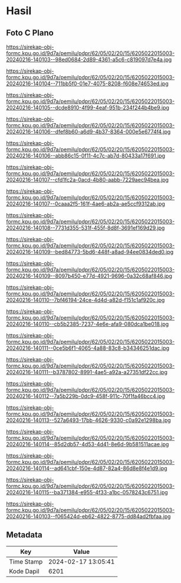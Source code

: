 # Hasil

## Foto C Plano

https://sirekap-obj-formc.kpu.go.id/9d7a/pemilu/pdpr/62/05/02/20/15/6205022015003-20240216-140103--98ed0684-2d89-4361-a5c6-c819097d7e4a.jpg

https://sirekap-obj-formc.kpu.go.id/9d7a/pemilu/pdpr/62/05/02/20/15/6205022015003-20240216-140104--711bb5f0-01e7-4075-8208-f608e74653ed.jpg

https://sirekap-obj-formc.kpu.go.id/9d7a/pemilu/pdpr/62/05/02/20/15/6205022015003-20240216-140105--dcde8910-4f99-4eaf-951b-234f244b4be9.jpg

https://sirekap-obj-formc.kpu.go.id/9d7a/pemilu/pdpr/62/05/02/20/15/6205022015003-20240216-140106--dfef8b60-a6d9-4b37-8364-000e5e6774f4.jpg

https://sirekap-obj-formc.kpu.go.id/9d7a/pemilu/pdpr/62/05/02/20/15/6205022015003-20240216-140106--abb86c15-0f11-4c7c-ab7d-80433a17f691.jpg

https://sirekap-obj-formc.kpu.go.id/9d7a/pemilu/pdpr/62/05/02/20/15/6205022015003-20240216-140107--cfd1fc2a-0acd-4b80-aabb-7229aec94bea.jpg

https://sirekap-obj-formc.kpu.go.id/9d7a/pemilu/pdpr/62/05/02/20/15/6205022015003-20240216-140107--0caaa2f5-161f-4ae6-ab2a-ae5ccf9312ab.jpg

https://sirekap-obj-formc.kpu.go.id/9d7a/pemilu/pdpr/62/05/02/20/15/6205022015003-20240216-140108--7731d355-531f-455f-8d8f-3691ef169d29.jpg

https://sirekap-obj-formc.kpu.go.id/9d7a/pemilu/pdpr/62/05/02/20/15/6205022015003-20240216-140109--bed84773-5bd6-448f-a8ad-94ee0834ded0.jpg

https://sirekap-obj-formc.kpu.go.id/9d7a/pemilu/pdpr/62/05/02/20/15/6205022015003-20240216-140109--8097b450-e77d-4921-9696-0a32c68af846.jpg

https://sirekap-obj-formc.kpu.go.id/9d7a/pemilu/pdpr/62/05/02/20/15/6205022015003-20240216-140110--7bf46194-24ce-4d4d-a82d-f151c1af920c.jpg

https://sirekap-obj-formc.kpu.go.id/9d7a/pemilu/pdpr/62/05/02/20/15/6205022015003-20240216-140110--cb5b2385-7237-4e6e-afa9-080dca1be018.jpg

https://sirekap-obj-formc.kpu.go.id/9d7a/pemilu/pdpr/62/05/02/20/15/6205022015003-20240216-140111--0ce5b6f1-4065-4a88-83c8-b34346251dac.jpg

https://sirekap-obj-formc.kpu.go.id/9d7a/pemilu/pdpr/62/05/02/20/15/6205022015003-20240216-140111--b3787802-8991-4ae5-a92a-a27351df22cc.jpg

https://sirekap-obj-formc.kpu.go.id/9d7a/pemilu/pdpr/62/05/02/20/15/6205022015003-20240216-140112--7a5b229b-0dc9-458f-911c-70f1fa46bcc4.jpg

https://sirekap-obj-formc.kpu.go.id/9d7a/pemilu/pdpr/62/05/02/20/15/6205022015003-20240216-140113--527a6493-17bb-4626-9330-c0a92e1298ba.jpg

https://sirekap-obj-formc.kpu.go.id/9d7a/pemilu/pdpr/62/05/02/20/15/6205022015003-20240216-140114--85d2db57-4d53-4d41-8e6d-9b581511acae.jpg

https://sirekap-obj-formc.kpu.go.id/9d7a/pemilu/pdpr/62/05/02/20/15/6205022015003-20240216-140114--ad641cbf-150e-4d87-82a4-86d8e8f4e1d9.jpg

https://sirekap-obj-formc.kpu.go.id/9d7a/pemilu/pdpr/62/05/02/20/15/6205022015003-20240216-140115--ba371384-e955-4f33-a1bc-0578243c6751.jpg

https://sirekap-obj-formc.kpu.go.id/9d7a/pemilu/pdpr/62/05/02/20/15/6205022015003-20240216-140103--f065424d-eb62-4822-8775-dd84ad2fbfaa.jpg


## Metadata

| Key        | Value               |
| ---------- | ------------------- |
| Time Stamp | 2024-02-17 13:05:41 |
| Kode Dapil | 6201                |



